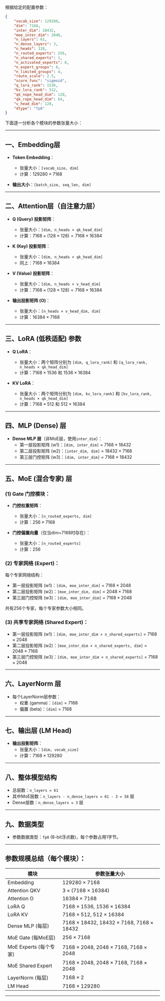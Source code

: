 根据给定的配置参数：

```json
{
    "vocab_size": 129280,
    "dim": 7168,
    "inter_dim": 18432,
    "moe_inter_dim": 2048,
    "n_layers": 61,
    "n_dense_layers": 3,
    "n_heads": 128,
    "n_routed_experts": 256,
    "n_shared_experts": 1,
    "n_activated_experts": 8,
    "n_expert_groups": 8,
    "n_limited_groups": 4,
    "route_scale": 2.5,
    "score_func": "sigmoid",
    "q_lora_rank": 1536,
    "kv_lora_rank": 512,
    "qk_nope_head_dim": 128,
    "qk_rope_head_dim": 64,
    "v_head_dim": 128,
    "dtype": "fp8"
}
```

下面逐一分析各个模块的参数张量大小：

---

## 一、Embedding层

- **Token Embedding**：
  - 张量大小：`[vocab_size, dim]`
  - 计算：$129280 \times 7168$

- **输出大小**：`[batch_size, seq_len, dim]`

---

## 二、Attention层（自注意力层）

- **Q (Query) 投影矩阵**：
  - 张量大小：`[dim, n_heads × qk_head_dim]`
  - 计算：$7168 \times (128 \times 128) = 7168 \times 16384$

- **K (Key) 投影矩阵**：
  - 张量大小：`[dim, n_heads × qk_head_dim]`
  - 同上：$7168 \times 16384$

- **V (Value) 投影矩阵**：
  - 张量大小：`[dim, n_heads × v_head_dim]`
  - 计算：$7168 \times (128 \times 128) = 7168 \times 16384$

- **输出投影矩阵 (O)**：
  - 张量大小：`[n_heads × v_head_dim, dim]`
  - 计算：$16384 \times 7168$

---

## 三、LoRA (低秩适配) 参数

- **Q LoRA**：
  - 张量大小：两个矩阵分别为 `[dim, q_lora_rank]` 和 `[q_lora_rank, n_heads × qk_head_dim]`
  - 计算：$7168 \times 1536$ 和 $1536 \times 16384$

- **KV LoRA**：
  - 张量大小：两个矩阵分别为 `[dim, kv_lora_rank]` 和 `[kv_lora_rank, n_heads × qk_head_dim]`
  - 计算：$7168 \times 512$ 和 $512 \times 16384$

---

## 四、MLP (Dense) 层

- **Dense MLP 层**（非MoE层，使用`inter_dim`）：
  - 第一层投影矩阵 (w1)：`[dim, inter_dim]` = $7168 \times 18432$
  - 第二层投影矩阵 (w2)：`[inter_dim, dim]` = $18432 \times 7168$
  - 第三层门控矩阵 (w3)：`[dim, inter_dim]` = $7168 \times 18432$

---

## 五、MoE (混合专家) 层

### (1) Gate 门控模块：

- **门控权重矩阵**：
  - 张量大小：`[n_routed_experts, dim]`
  - 计算：$256 \times 7168$

- **门控偏置向量**（仅当dim=7168时存在）：
  - 张量大小：`[n_routed_experts]`
  - 计算：$256$

### (2) 专家网络 (Expert)：

每个专家网络结构：

- 第一层投影矩阵 (w1)：`[dim, moe_inter_dim]` = $7168 \times 2048$
- 第二层投影矩阵 (w2)：`[moe_inter_dim, dim]` = $2048 \times 7168$
- 第三层门控矩阵 (w3)：`[dim, moe_inter_dim]` = $7168 \times 2048$

共有256个专家，每个专家参数大小相同。

### (3) 共享专家网络 (Shared Expert)：

- 第一层投影矩阵 (w1)：`[dim, moe_inter_dim × n_shared_experts]` = $7168 \times 2048$
- 第二层投影矩阵 (w2)：`[moe_inter_dim × n_shared_experts, dim]` = $2048 \times 7168$
- 第三层门控矩阵 (w3)：`[dim, moe_inter_dim × n_shared_experts]` = $7168 \times 2048$

---

## 六、LayerNorm 层

- 每个LayerNorm层参数：
  - 权重 (gamma)：`[dim]` = $7168$
  - 偏置 (beta)：`[dim]` = $7168$

---

## 七、输出层 (LM Head)

- **输出投影矩阵**：
  - 张量大小：`[dim, vocab_size]`
  - 计算：$7168 \times 129280$

---

## 八、整体模型结构

- 总层数：`n_layers = 61`
- 其中MoE层数：`n_layers - n_dense_layers = 61 - 3 = 58` 层
- Dense层数：`n_dense_layers = 3` 层

---

## 九、数据类型

- 参数数据类型：`fp8` (8-bit浮点数)，每个参数占用1字节。

---

## 参数规模总结（每个模块）：

| 模块 | 参数张量大小 |
|------|-------------|
| Embedding | $129280 \times 7168$ |
| Attention QKV | $3 \times (7168 \times 16384)$ |
| Attention O | $16384 \times 7168$ |
| LoRA Q | $7168 \times 1536$, $1536 \times 16384$ |
| LoRA KV | $7168 \times 512$, $512 \times 16384$ |
| Dense MLP (每层) | $7168 \times 18432$, $18432 \times 7168$, $7168 \times 18432$ |
| MoE Gate (每MoE层) | $256 \times 7168$ |
| MoE Experts (每个专家) | $7168 \times 2048$, $2048 \times 7168$, $7168 \times 2048$ |
| MoE Shared Expert | $7168 \times 2048$, $2048 \times 7168$, $7168 \times 2048$ |
| LayerNorm (每层) | $7168 \times 2$ |
| LM Head | $7168 \times 129280$ |

---
